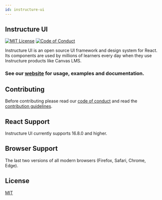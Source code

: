 ```yaml
---
id: instructure-ui
---
```


## Instructure UI

[![MIT License][license-badge]][license] [![Code of Conduct][coc-badge]][coc]

Instructure UI is an open source UI framework and design system for React. Its components are used by millions of learners every day when they use Instructure products like Canvas LMS.

### See our [website](https://instructure.design) for usage, examples and documentation.

## Contributing

Before contributing please read our [code of conduct](https://instructure.design/#CODE_OF_CONDUCT) and read the [contribution guidelines](https://instructure.design/#contributing).

## React Support

Instructure UI currently supports 16.8.0 and higher.

## Browser Support

The last two versions of all modern browsers (Firefox, Safari, Chrome, Edge).

## License

[MIT](#LICENSE)

[license-badge]: https://img.shields.io/npm/l/instructure-ui.svg?style=flat-square
[license]: https://github.com/instructure/instructure-ui/blob/master/LICENSE
[coc-badge]: https://img.shields.io/badge/code%20of-conduct-ff69b4.svg?style=flat-square
[coc]: https://github.com/instructure/instructure-ui/blob/master/CODE_OF_CONDUCT.md
